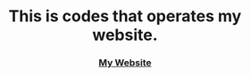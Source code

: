<h1 align="center">This is codes that operates my website.</h1>



<h3 align="center"><a href="Lucifer.github.io">My Website</a></h3>

